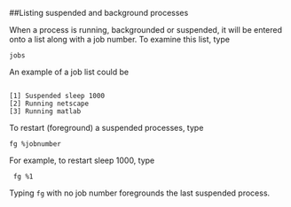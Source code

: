 
##Listing suspended and background processes

When a process is running, backgrounded or suspended, it will be entered onto a list along with a job number. To examine this list, type

```
jobs
```

An example of a job list could be
```

[1] Suspended sleep 1000
[2] Running netscape
[3] Running matlab
```

To restart (foreground) a suspended processes, type

```
fg %jobnumber
```

For example, to restart sleep 1000, type

```
 fg %1
 ```

Typing `fg` with no job number foregrounds the last suspended process.


